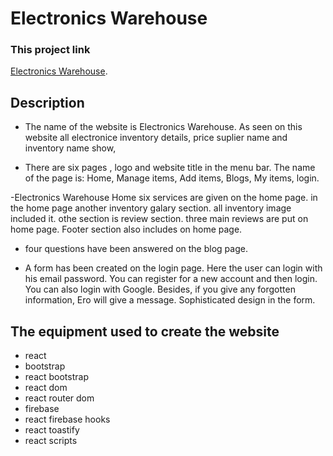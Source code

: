 # Electronics Warehouse

### This project link
[Electronics Warehouse](https://warehouse-client-side-de85b.web.app/).

## Description

- The name of the website is Electronics Warehouse.  As seen on this website all electronice inventory details, price suplier name and inventory name show, 

- There are six pages , logo and website title in the menu bar. The name of the page is: Home, Manage items, Add items, Blogs, My items, login.

-Electronics Warehouse Home six services are given on the home page. in the home page another inventory galary section. all inventory image included it. othe section is review section. three main reviews are put on home page. Footer section also includes on home page.

-  four questions have been answered on the blog page.

- A form has been created on the login page. Here the user can login with his email password. You can register for a new account and then login. You can also login with Google. Besides, if you give any forgotten information, Ero will give a message. Sophisticated design in the form.

## The equipment used to create the website

- react
- bootstrap
- react bootstrap
- react dom
- react router dom
- firebase
- react firebase hooks
- react toastify
- react scripts

